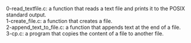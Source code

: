 0-read_textfile.c: a function that reads a text file and prints it to the POSIX standard output.
<br>1-create_file.c: a function that creates a file.
<br>2-append_text_to_file.c: a function that appends text at the end of a file.
<br>3-cp.c: a program that copies the content of a file to another file.
